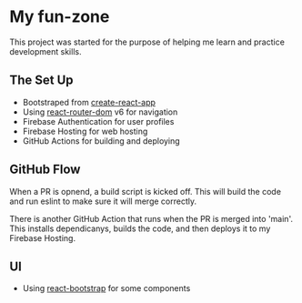 # My fun-zone

This project was started for the purpose of helping me learn and practice development skills. 

## The Set Up

- Bootstraped from [create-react-app](https://create-react-app.dev/)
- Using [react-router-dom](https://reactrouter.com/) v6 for navigation
- Firebase Authentication for user profiles 
- Firebase Hosting for web hosting 
- GitHub Actions for building and deploying 

## GitHub Flow

When a PR is opnend, a build script is kicked off. This will build the code and run eslint to make sure it will merge correctly. 

There is another GitHub Action that runs when the PR is merged into 'main'. This installs dependicanys, builds the code, and then deploys it to my Firebase Hosting.

## UI 

- Using [react-bootstrap](https://react-bootstrap.github.io/) for some components

